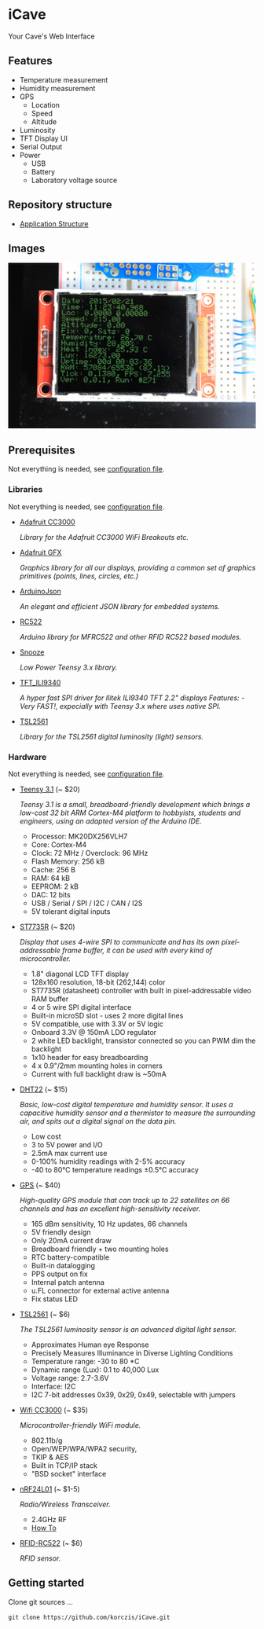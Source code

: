 # iCave

Your Cave's Web Interface

## Features

- Temperature measurement
- Humidity measurement
- GPS
  - Location 
  - Speed
  - Altitude
- Luminosity
- TFT Display UI
- Serial Output
- Power
  - USB
  - Battery
  - Laboratory voltage source
 
## Repository structure

- [Application Structure](https://github.com/korczis/iCave/blob/master/app/README.md)

## Images

![Display Image](https://raw.githubusercontent.com/korczis/iCave/master/imgs/display_low.jpg)

## Prerequisites

Not everything is needed, see [configuration file](https://github.com/korczis/iCave/blob/master/app/general.h).

### Libraries

Not everything is needed, see [configuration file](https://github.com/korczis/iCave/blob/master/app/general.h).

- [Adafruit CC3000](https://github.com/adafruit/Adafruit_CC3000_Library)

  *Library for the Adafruit CC3000 WiFi Breakouts etc.*
  
- [Adafruit GFX](https://github.com/adafruit/Adafruit-GFX-Library)

  *Graphics library for all our displays, providing a common set of graphics primitives (points, lines, circles, etc.)*
  
- [ArduinoJson](https://github.com/bblanchon/ArduinoJson)

  *An elegant and efficient JSON library for embedded systems.*

- [RC522](https://github.com/miguelbalboa/rfid)

  *Arduino library for MFRC522 and other RFID RC522 based modules.*
  
- [Snooze](https://github.com/duff2013/Snooze)

  *Low Power Teensy 3.x library.*
  
- [TFT_ILI9340](https://github.com/sumotoy/TFT_ILI9340)

  *A hyper fast SPI driver for Ilitek ILI9340 TFT 2.2" displays Features: - Very FAST!, expecially with Teensy 3.x where uses native SPI.*
  
- [TSL2561](https://github.com/adafruit/TSL2561-Arduino-Library)

  *Library for the TSL2561 digital luminosity (light) sensors.*
  
### Hardware

Not everything is needed, see [configuration file](https://github.com/korczis/iCave/blob/master/app/general.h).

- [Teensy 3.1](https://www.pjrc.com/teensy/teensy31.html) (~ $20)
  
  *Teensy 3.1 is a small, breadboard-friendly development which brings a low-cost 32 bit ARM Cortex-M4 platform to hobbyists, students and engineers, using an adapted version of the Arduino IDE.*

  - Processor: MK20DX256VLH7 
  - Core: Cortex-M4
  - Clock: 72 MHz / Overclock: 96 MHz
  - Flash Memory: 256 kB
  - Cache: 256 B
  - RAM: 64 kB
  - EEPROM: 2 kB
  - DAC: 12 bits
  - USB / Serial / SPI / I2C / CAN / I2S
  - 5V tolerant digital inputs

- [ST7735R](https://www.adafruit.com/product/358) (~ $20)

  *Display that uses 4-wire SPI to communicate and has its own pixel-addressable frame buffer, it can be used with every kind of microcontroller.*
  
  - 1.8" diagonal LCD TFT display
  - 128x160 resolution, 18-bit (262,144) color
  - ST7735R (datasheet) controller with built in pixel-addressable video RAM buffer
  - 4 or 5 wire SPI digital interface
  - Built-in microSD slot - uses 2 more digital lines
  - 5V compatible, use with 3.3V or 5V logic
  - Onboard 3.3V @ 150mA LDO regulator
  - 2 white LED backlight, transistor connected so you can PWM dim the backlight
  - 1x10 header for easy breadboarding
  - 4 x 0.9"/2mm mounting holes in corners
  - Current with full backlight draw is ~50mA

- [DHT22](https://www.adafruit.com/product/393) (~ $15)

  *Basic, low-cost digital temperature and humidity sensor. It uses a capacitive humidity sensor and a thermistor to measure the surrounding air, and spits out a digital signal on the data pin.*
  
  - Low cost
  - 3 to 5V power and I/O
  - 2.5mA max current use 
  - 0-100% humidity readings with 2-5% accuracy
  - -40 to 80°C temperature readings ±0.5°C accuracy
  
- [GPS](https://www.adafruit.com/products/746) (~ $40)

  *High-quality GPS module that can track up to 22 satellites on 66 channels and has an excellent high-sensitivity receiver.*
  
  - 165 dBm sensitivity, 10 Hz updates, 66 channels
  - 5V friendly design
  - Only 20mA current draw
  - Breadboard friendly + two mounting holes
  - RTC battery-compatible
  - Built-in datalogging
  - PPS output on fix
  - Internal patch antenna
  - u.FL connector for external active antenna
  - Fix status LED

- [TSL2561](https://www.adafruit.com/products/439) (~ $6)

  *The TSL2561 luminosity sensor is an advanced digital light sensor.*
  
  - Approximates Human eye Response
  - Precisely Measures Illuminance in Diverse Lighting Conditions
  - Temperature range: -30 to 80 *C
  - Dynamic range (Lux): 0.1 to 40,000 Lux
  - Voltage range: 2.7-3.6V
  - Interface: I2C
  - I2C 7-bit addresses 0x39, 0x29, 0x49, selectable with jumpers
  
- [Wifi CC3000](https://www.adafruit.com/products/1469) (~ $35)

  *Microcontroller-friendly WiFi module.*
  
  - 802.11b/g
  - Open/WEP/WPA/WPA2 security,
  - TKIP & AES
  - Built in TCP/IP stack
  - "BSD socket" interface

- [nRF24L01](http://playground.arduino.cc/InterfacingWithHardware/Nrf24L01) (~ $1-5)

  *Radio/Wireless Transceiver.*

  - 2.4GHz RF
  - [How To](http://arduino-info.wikispaces.com/Nrf24L01-2.4GHz-HowTo)

- [RFID-RC522](http://devsketches.blogspot.cz/2014/05/rfid-sensor-funduino-rfid-rc522.html) (~ $6)

  *RFID sensor.*
  
## Getting started

Clone git sources ...

```
git clone https://github.com/korczis/iCave.git
```
